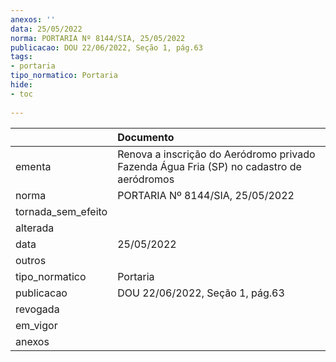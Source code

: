 ```yaml
---
anexos: ''
data: 25/05/2022
norma: PORTARIA Nº 8144/SIA, 25/05/2022
publicacao: DOU 22/06/2022, Seção 1, pág.63
tags:
- portaria
tipo_normatico: Portaria
hide: 
- toc 
 
---
```


|                    | Documento                                                                                |
|:-------------------|:-----------------------------------------------------------------------------------------|
| ementa             | Renova a inscrição do Aeródromo privado Fazenda Água Fria (SP) no cadastro de aeródromos |
| norma              | PORTARIA Nº 8144/SIA, 25/05/2022                                                         |
| tornada_sem_efeito |                                                                                          |
| alterada           |                                                                                          |
| data               | 25/05/2022                                                                               |
| outros             |                                                                                          |
| tipo_normatico     | Portaria                                                                                 |
| publicacao         | DOU 22/06/2022, Seção 1, pág.63                                                          |
| revogada           |                                                                                          |
| em_vigor           |                                                                                          |
| anexos             |                                                                                          |